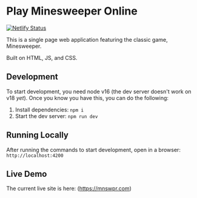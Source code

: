 # Play Minesweeper Online
[![Netlify Status](https://api.netlify.com/api/v1/badges/172478bd-afc5-4e47-95ba-d9ab814248fb/deploy-status)](https://app.netlify.com/sites/mnswpr/deploys)

This is a single page web application featuring the classic game, Minesweeper.

Built on HTML, JS, and CSS.

## Development
To start development, you need node v16 (the dev server doesn't work on v18 *yet*). Once you know you have this, you can do the following:
1. Install dependencies: `npm i`
2. Start the dev server: `npm run dev`

## Running Locally
After running the commands to start development, open in a browser: `http://localhost:4200`

## Live Demo
The current live site is here: (https://mnswpr.com)
